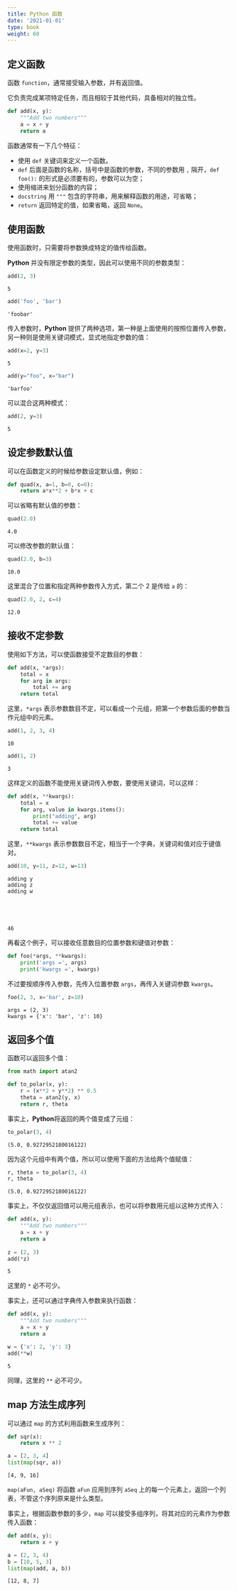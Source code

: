 ```yaml
---
title: Python 函数
date: '2021-01-01'
type: book
weight: 60
---
```


<!--more-->

## 定义函数

函数 `function`，通常接受输入参数，并有返回值。

它负责完成某项特定任务，而且相较于其他代码，具备相对的独立性。


```python
def add(x, y):
    """Add two numbers"""
    a = x + y
    return a
```

函数通常有一下几个特征：
- 使用 `def` 关键词来定义一个函数。
- `def` 后面是函数的名称，括号中是函数的参数，不同的参数用 `,` 隔开，`def foo():` 的形式是必须要有的，参数可以为空；
- 使用缩进来划分函数的内容；
- `docstring` 用 `"""` 包含的字符串，用来解释函数的用途，可省略；
- `return` 返回特定的值，如果省略，返回 `None`。

## 使用函数

使用函数时，只需要将参数换成特定的值传给函数。

**Python** 并没有限定参数的类型，因此可以使用不同的参数类型：


```python
add(2, 3)
```




    5




```python
add('foo', 'bar')
```




    'foobar'



传入参数时，**Python** 提供了两种选项，第一种是上面使用的按照位置传入参数，另一种则是使用关键词模式，显式地指定参数的值：


```python
add(x=2, y=3)
```




    5




```python
add(y="foo", x="bar")
```




    'barfoo'



可以混合这两种模式：


```python
add(2, y=3)
```




    5



## 设定参数默认值

可以在函数定义的时候给参数设定默认值，例如：


```python
def quad(x, a=1, b=0, c=0):
    return a*x**2 + b*x + c
```

可以省略有默认值的参数：


```python
quad(2.0)
```




    4.0



可以修改参数的默认值：


```python
quad(2.0, b=3)
```




    10.0



这里混合了位置和指定两种参数传入方式，第二个 2 是传给 `a` 的：


```python
quad(2.0, 2, c=4)
```




    12.0



## 接收不定参数

使用如下方法，可以使函数接受不定数目的参数：


```python
def add(x, *args):
    total = x
    for arg in args:
        total += arg
    return total
```

这里，`*args` 表示参数数目不定，可以看成一个元组，把第一个参数后面的参数当作元组中的元素。


```python
add(1, 2, 3, 4)
```




    10




```python
add(1, 2)
```




    3



这样定义的函数不能使用关键词传入参数，要使用关键词，可以这样：


```python
def add(x, **kwargs):
    total = x
    for arg, value in kwargs.items():
        print("adding", arg)
        total += value
    return total
```

这里，`**kwargs` 表示参数数目不定，相当于一个字典，关键词和值对应于键值对。


```python
add(10, y=11, z=12, w=13)
```

    adding y
    adding z
    adding w
    




    46



再看这个例子，可以接收任意数目的位置参数和键值对参数：


```python
def foo(*args, **kwargs):
    print('args =', args)
    print('kwargs =', kwargs)
```

不过要按顺序传入参数，先传入位置参数 `args`，再传入关键词参数 `kwargs`。


```python
foo(2, 3, x='bar', z=10)
```

    args = (2, 3)
    kwargs = {'x': 'bar', 'z': 10}
    

## 返回多个值

函数可以返回多个值：


```python
from math import atan2

def to_polar(x, y):
    r = (x**2 + y**2) ** 0.5
    theta = atan2(y, x)
    return r, theta
```

事实上，**Python**将返回的两个值变成了元组：


```python
to_polar(3, 4)
```




    (5.0, 0.9272952180016122)



因为这个元组中有两个值，所以可以使用下面的方法给两个值赋值：


```python
r, theta = to_polar(3, 4)
r, theta
```




    (5.0, 0.9272952180016122)



事实上，不仅仅返回值可以用元组表示，也可以将参数用元组以这种方式传入：


```python
def add(x, y):
    """Add two numbers"""
    a = x + y
    return a
    
z = (2, 3)
add(*z)
```




    5



这里的 `*` 必不可少。

事实上，还可以通过字典传入参数来执行函数：


```python
def add(x, y):
    """Add two numbers"""
    a = x + y
    return a

w = {'x': 2, 'y': 3}
add(**w)
```




    5



同理，这里的 `**` 必不可少。

## map 方法生成序列

可以通过 `map` 的方式利用函数来生成序列：


```python
def sqr(x): 
    return x ** 2

a = [2, 3, 4]
list(map(sqr, a))
```




    [4, 9, 16]



`map(aFun, aSeq)` 将函数 `aFun` 应用到序列 `aSeq` 上的每一个元素上，返回一个列表，不管这个序列原来是什么类型。

事实上，根据函数参数的多少，`map` 可以接受多组序列，将其对应的元素作为参数传入函数：


```python
def add(x, y): 
    return x + y

a = (2, 3, 4)
b = [10, 5, 3]
list(map(add, a, b))
```




    [12, 8, 7]


